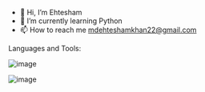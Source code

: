 - 👋 Hi, I’m Ehtesham
- 🌱 I’m currently learning Python
- 📫 How to reach me [mdehteshamkhan22@gmail.com](mdehtehshamkhan22@gmail.com)

Languages and Tools:

![image](https://github.com/Ehtesham32/Ehtesham32/assets/158283885/b6901535-a311-4a87-9e4b-c8f402d9601c)

![image](https://github.com/Ehtesham32/Ehtesham32/assets/158283885/519488da-f7f8-464c-9f0a-1d9bf7d7e0f3)




<!---
Ehtesham32/Ehtesham32 is a ✨ special ✨ repository because its `README.md` (this file) appears on your GitHub profile.
You can click the Preview link to take a look at your changes.
--->
